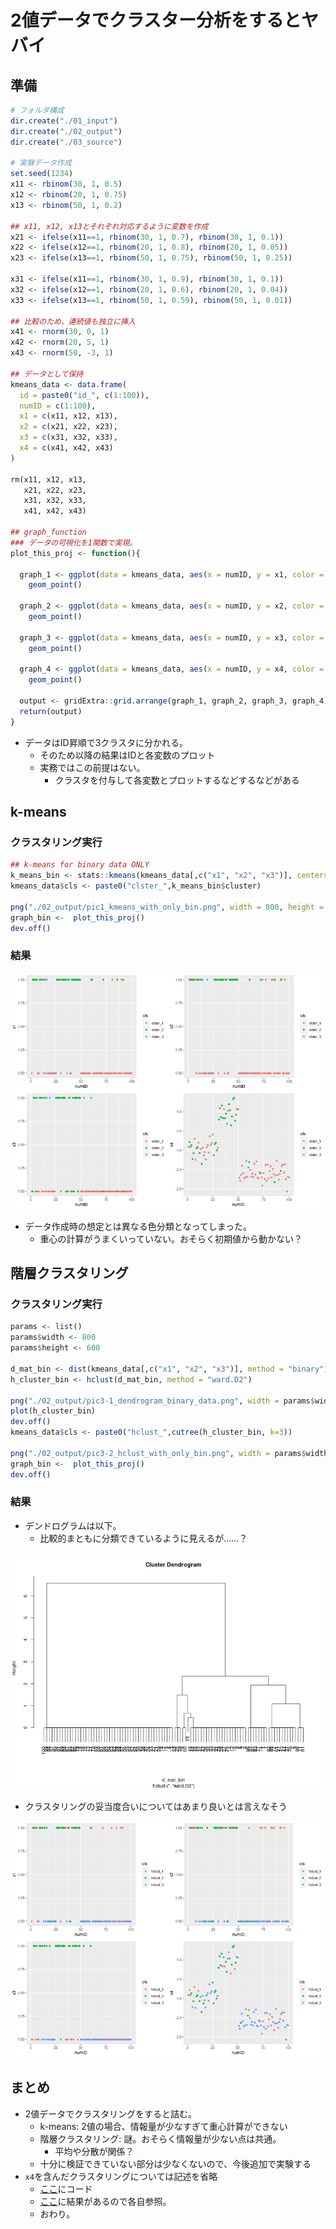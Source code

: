 # 2値データでクラスター分析をするとヤバイ

## 準備
```r
# フォルダ構成
dir.create("./01_input")
dir.create("./02_output")
dir.create("./03_source")

# 実験データ作成
set.seed(1234)
x11 <- rbinom(30, 1, 0.5)
x12 <- rbinom(20, 1, 0.75)
x13 <- rbinom(50, 1, 0.2)

## x11, x12, x13とそれぞれ対応するように変数を作成
x21 <- ifelse(x11==1, rbinom(30, 1, 0.7), rbinom(30, 1, 0.1))
x22 <- ifelse(x12==1, rbinom(20, 1, 0.8), rbinom(20, 1, 0.05))
x23 <- ifelse(x13==1, rbinom(50, 1, 0.75), rbinom(50, 1, 0.25))

x31 <- ifelse(x11==1, rbinom(30, 1, 0.9), rbinom(30, 1, 0.1))
x32 <- ifelse(x12==1, rbinom(20, 1, 0.6), rbinom(20, 1, 0.04))
x33 <- ifelse(x13==1, rbinom(50, 1, 0.59), rbinom(50, 1, 0.01))

## 比較のため、連続値も独立に挿入
x41 <- rnorm(30, 0, 1)
x42 <- rnorm(20, 5, 1)
x43 <- rnorm(50, -3, 1)

## データとして保持
kmeans_data <- data.frame(
  id = paste0("id_", c(1:100)),
  numID = c(1:100),
  x1 = c(x11, x12, x13),
  x2 = c(x21, x22, x23),
  x3 = c(x31, x32, x33),
  x4 = c(x41, x42, x43)
)

rm(x11, x12, x13,
   x21, x22, x23,
   x31, x32, x33,
   x41, x42, x43)

## graph_function
### データの可視化を1関数で実現。
plot_this_proj <- function(){
  
  graph_1 <- ggplot(data = kmeans_data, aes(x = numID, y = x1, color = cls)) +
    geom_point()
  
  graph_2 <- ggplot(data = kmeans_data, aes(x = numID, y = x2, color = cls)) +
    geom_point()
  
  graph_3 <- ggplot(data = kmeans_data, aes(x = numID, y = x3, color = cls)) +
    geom_point()
  
  graph_4 <- ggplot(data = kmeans_data, aes(x = numID, y = x4, color = cls)) +
    geom_point()
  
  output <- gridExtra::grid.arrange(graph_1, graph_2, graph_3, graph_4)
  return(output)
}

```

- データはID昇順で3クラスタに分かれる。
  - そのため以降の結果はIDと各変数のプロット
  - 実務ではこの前提はない。
    - クラスタを付与して各変数とプロットするなどするなどがある

## k-means

### クラスタリング実行
```r
## k-means for binary data ONLY
k_means_bin <- stats::kmeans(kmeans_data[,c("x1", "x2", "x3")], centers = 3, iter.max = 20000)
kmeans_data$cls <- paste0("clster_",k_means_bin$cluster)

png("./02_output/pic1_kmeans_with_only_bin.png", width = 800, height = 600)
graph_bin <-  plot_this_proj()
dev.off()
```

### 結果

![2値データのみでのクラスタリング](./02_output/pic1_kmeans_with_only_bin.png)

- データ作成時の想定とは異なる色分類となってしまった。
  - 重心の計算がうまくいっていない。おそらく初期値から動かない？

## 階層クラスタリング

### クラスタリング実行
```r
params <- list()
params$width <- 800
params$height <- 600

d_mat_bin <- dist(kmeans_data[,c("x1", "x2", "x3")], method = "binary")
h_cluster_bin <- hclust(d_mat_bin, method = "ward.D2")

png("./02_output/pic3-1_dendrogram_binary_data.png", width = params$width, height = params$height)
plot(h_cluster_bin)
dev.off()
kmeans_data$cls <- paste0("hclust_",cutree(h_cluster_bin, k=3))

png("./02_output/pic3-2_hclust_with_only_bin.png", width = params$width, height = params$height)
graph_bin <-  plot_this_proj()
dev.off()

```

### 結果
- デンドログラムは以下。
  - 比較的まともに分類できているように見えるが……？

![2値データのみでの階層クラスタリング_デンドログラム](./02_output/pic3-1_dendrogram_binary_data.png)

- クラスタリングの妥当度合いについてはあまり良いとは言えなそう

![2値データのみでの階層クラスタリング_散布図](./02_output/pic3-2_hclust_with_only_bin.png)


## まとめ
- 2値データでクラスタリングをすると詰む。
  - k-means: 2値の場合、情報量が少なすぎて重心計算ができない
  - 階層クラスタリング: 謎。おそらく情報量が少ない点は共通。
    - 平均や分散が関係？
  - 十分に検証できていない部分は少なくないので、今後追加で実験する
- `x4`を含んだクラスタリングについては記述を省略
  - [ここ](./03_source)にコード
  - [ここ](./02_output)に結果があるので各自参照。
  - おわり。

